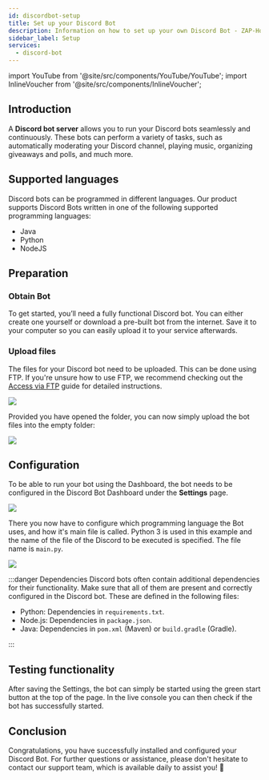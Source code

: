 ```yaml
---
id: discordbot-setup
title: Set up your Discord Bot
description: Information on how to set up your own Discord Bot - ZAP-Hosting.com documentation
sidebar_label: Setup
services:
  - discord-bot
---
```


import YouTube from '@site/src/components/YouTube/YouTube';
import InlineVoucher from '@site/src/components/InlineVoucher';


## Introduction

A **Discord bot server** allows you to run your Discord bots seamlessly and continuously. These bots can perform a variety of tasks, such as automatically moderating your Discord channel, playing music, organizing giveaways and polls, and much more. 

<YouTube videoId="OoKA8UJ_N5A" imageSrc="https://screensaver01.zap-hosting.com/index.php/s/ffjmn3snRrkoeoK/preview" title="How to set up a Discord bot server and upload bot files!" description="Feel like you understand better when you see things in action? We’ve got you! Dive into our video that breaks it all down for you. Whether you're in a rush or just prefer to soak up information in the most engaging way possible!"/>

<InlineVoucher />



## Supported languages

Discord bots can be programmed in different languages. Our product supports Discord Bots written in one of the following supported programming languages: 

- Java
- Python
- NodeJS

  
  

## Preparation



### Obtain Bot

To get started, you’ll need a fully functional Discord bot. You can either create one yourself or download a pre-built bot from the internet. Save it to your computer so you can easily upload it to your service afterwards.

### Upload files

The files for your Discord bot need to be uploaded. This can be done using FTP. If you're unsure how to use FTP, we recommend checking out the [Access via FTP](gameserver-ftpaccess.md) guide for detailed instructions.

![](https://screensaver01.zap-hosting.com/index.php/s/x4WPiNS6xQcWQrp/preview)


Provided you have opened the folder, you can now simply upload the bot files into the empty folder:

![](https://screensaver01.zap-hosting.com/index.php/s/t7DDaF684PZkXjn/preview)



## Configuration

To be able to run your bot using the Dashboard, the bot needs to be configured in the Discord Bot Dashboard under the **Settings** page. 

![](https://screensaver01.zap-hosting.com/index.php/s/HoPpfJKsTC6ozNy/preview)

There you now have to configure which programming language the Bot uses, and how it's main file is called. Python 3 is used in this example and the name of the file of the Discord to be executed is specified. The file name is `main.py`. 

![](https://screensaver01.zap-hosting.com/index.php/s/ixfz2xKYCepS9Ek/preview)



:::danger Dependencies
Discord bots often contain additional dependencies for their functionality. Make sure that all of them are present and correctly configured in the Discord bot. These are defined in the following files: 

- Python: Dependencies in `requirements.txt`.
- Node.js: Dependencies in `package.json`.
- Java: Dependencies in `pom.xml` (Maven) or `build.gradle` (Gradle).

:::



## Testing functionality

After saving the Settings, the bot can simply be started using the green start button at the top of the page. In the live console you can then check if the bot has successfully started. 



## Conclusion

Congratulations, you have successfully installed and configured your Discord Bot. For further questions or assistance, please don't hesitate to contact our support team, which is available daily to assist you! 🙂






<InlineVoucher />
